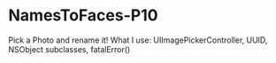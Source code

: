 # NamesToFaces-P10
Pick a Photo and rename it! What I use: UIImagePickerController, UUID, NSObject subclasses, fatalError()
